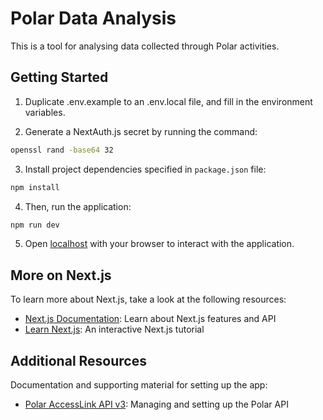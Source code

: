 # Polar Data Analysis

This is a tool for analysing data collected through Polar activities.

## Getting Started

1. Duplicate .env.example to an .env.local file, and fill in the environment variables.

2. Generate a NextAuth.js secret by running the command:

```bash
openssl rand -base64 32
```

3. Install project dependencies specified in `package.json` file:

```bash
npm install
```

4. Then, run the application:

```bash
npm run dev
```

5. Open [localhost](http://localhost:3000) with your browser to interact with the application.

## More on Next.js

To learn more about Next.js, take a look at the following resources:

- [Next.js Documentation](https://nextjs.org/docs): Learn about Next.js features and API
- [Learn Next.js](https://nextjs.org/learn): An interactive Next.js tutorial

## Additional Resources

Documentation and supporting material for setting up the app:

- [Polar AccessLink API v3](https://www.polar.com/accesslink-api/?python#polar-accesslink-api): Managing and setting up the Polar API
